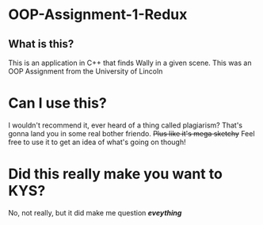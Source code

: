 # OOP-Assignment-1-Redux

## What is this?
This is an application in C++ that finds Wally in a given scene. This was an OOP Assignment from the University of Lincoln

# Can I use this?
I wouldn't recommend it, ever heard of a thing called plagiarism? That's gonna land you in some real bother friendo.
~~Plus like it's mega sketchy~~
Feel free to use it to get an idea of what's going on though!

# Did this really make you want to KYS?
No, not really, but it did make me question ***eveything***
